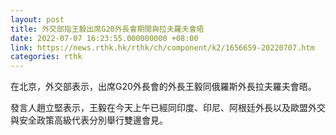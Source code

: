 ```yaml
---
layout: post
title: 外交部指王毅出席G20外長會期間與拉夫羅夫會晤
date: 2022-07-07 16:23:55.000000000 +08:00
link: https://news.rthk.hk/rthk/ch/component/k2/1656659-20220707.htm
categories: rthk
---
```


在北京，外交部表示，出席G20外長會的外長王毅同俄羅斯外長拉夫羅夫會晤。

發言人趙立堅表示，王毅在今天上午已經同印度、印尼、阿根廷外長以及歐盟外交與安全政策高級代表分別舉行雙邊會見。
